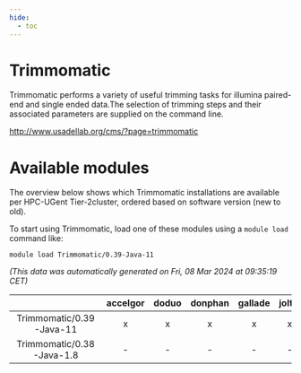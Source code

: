 ```yaml
---
hide:
  - toc
---
```


Trimmomatic
===========


Trimmomatic performs a variety of useful trimming tasks for illumina  paired-end and single ended data.The selection of trimming steps and their associated  parameters are supplied on the command line.

http://www.usadellab.org/cms/?page=trimmomatic
# Available modules


The overview below shows which Trimmomatic installations are available per HPC-UGent Tier-2cluster, ordered based on software version (new to old).

To start using Trimmomatic, load one of these modules using a `module load` command like:

```shell
module load Trimmomatic/0.39-Java-11
```

*(This data was automatically generated on Fri, 08 Mar 2024 at 09:35:19 CET)*  

| |accelgor|doduo|donphan|gallade|joltik|skitty|
| :---: | :---: | :---: | :---: | :---: | :---: | :---: |
|Trimmomatic/0.39-Java-11|x|x|x|x|x|x|
|Trimmomatic/0.38-Java-1.8|-|-|-|-|-|x|
